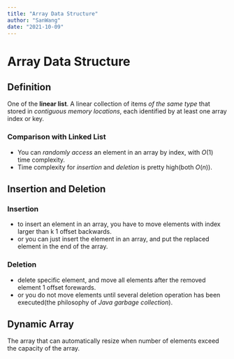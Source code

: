 ```yaml
---
title: "Array Data Structure"
author: "SanWang"
date: "2021-10-09"
---
```


# Array Data Structure

## Definition

One of the **linear list**. A linear collection of items *of the same type* that stored in *contiguous memory locations*, each identified by at least one array index or key.

### Comparison with Linked List

- You can *randomly access* an element in an array by index, with $O(1)$ time complexity.
- Time complexity for *insertion* and *deletion* is pretty high(both $O(n)$).

## Insertion and Deletion

### Insertion

- to insert an element in an array, you have to move elements with index larger than k 1 offset backwards.
- or you can just insert the element in an array, and put the replaced element in the end of the array.

### Deletion

- delete specific element, and move all elements after the removed element 1 offset forewards.
- or you do not move elements until several deletion operation has been executed(the philosophy of *Java garbage collection*).

## Dynamic Array

The array that can automatically resize when number of elements exceed the capacity of the array.
